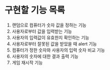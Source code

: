 # 구현할 기능 목록

1. 랜덤으로 컴퓨터가 숫자 값을 정하는 기능
2. 사용자로부터 값을 입력받는 기능
3. 사용자의 입력값이 유효한지 확인하는 기능
4. 사용자로부터 잘못된 값을 받았을 때 alert 기능
5. 컴퓨터가 정한 숫자와 사용자의 입력 숫자 비교 기능
6. 사용자의 숫자에 대한 결과 출력 기능
7. 게임 재시작 기능
